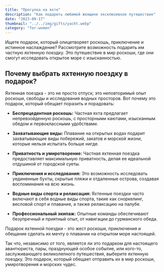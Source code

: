 ```yaml
---
title: "Прогулка на яхте"
description: "Как подарить любимой женщине эксклюзивное путешествие"
date: "2023-09-17"
thumbnail: "../../img/gifts/yacht.webp"
category: "for-women"
---
```

Ищете подарок, который олицетворяет роскошь, приключение и истинное наслаждение? Рассмотрите возможность подарить им частную яхтенную поездку. Это путешествие в мир роскоши, где они смогут исследовать открытое море с изысканностью.

## Почему выбрать яхтенную поездку в подарок?

Яхтенная поездка - это не просто отпуск; это неповторимый опыт роскоши, свободы и исследования водных просторов. Вот почему это подарок, который обещает поразить и порадовать:

- **Беспрецедентная роскошь:** Частная яхта предлагает непревзойденную роскошь, с просторными каютами, изысканным обедом и первоклассными удобствами.

- **Захватывающие виды:** Плавание на открытых водах подарит захватывающие виды побережий, закатов и морской жизни, которые нельзя испытать больше нигде.

- **Приватность и умиротворение:** Частная яхтенная поездка предоставляет максимальную приватность, делая ее идеальной отдушиной от городской суеты.

- **Приключения и исследования:** Это возможность исследовать уединенные бухты, скрытые пляжи и отдаленные острова, создавая воспоминания на всю жизнь.

- **Водные виды спорта и релаксация:** Яхтенные поездки часто включают в себя водные виды спорта, такие как сноркелинг, весловой спорт и плавание, а также релаксацию на палубе.

- **Профессиональный экипаж:** Опытные команды обеспечивают безупречный и приятный опыт, от навигации до гурманского обеда.

Подарок яхтенной поездки - это жест роскоши, приключения и обещание сделать их мечту о плавании на открытом море настоящей.

Так что, независимо от того, является ли это подарком для настоящего авантюриста, пары, празднующей особое событие, или кого-то, заслуживающего великолепного путешествия, выберите яхтенную поездку. Это подарок, который обещает отправить их в мир роскоши, умиротворения и морских чудес.
